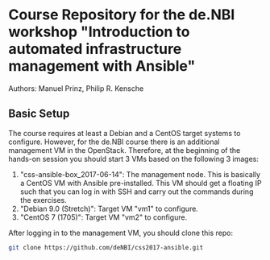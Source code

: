 # Course Repository for the de.NBI workshop "Introduction to automated infrastructure management with Ansible"

Authors: Manuel Prinz, Philip R. Kensche

## Basic Setup

The course requires at least a Debian and a CentOS target systems to configure. However, for the de.NBI course there is an additional management VM in the OpenStack. Therefore, at the beginning of the hands-on session you should start 3 VMs based on the following 3 images:

1. "css-ansible-box_2017-06-14": The management node. This is basically a CentOS VM with Ansible pre-installed. This VM should get a floating IP such that you can log in with SSH and carry out the commands during the exercises.
1. "Debian 9.0 (Stretch)": Target VM "vm1" to configure.
1. "CentOS 7 (1705)": Target VM "vm2" to configure.

After logging in to the management VM, you should clone this repo:
```bash
git clone https://github.com/deNBI/css2017-ansible.git
```   
